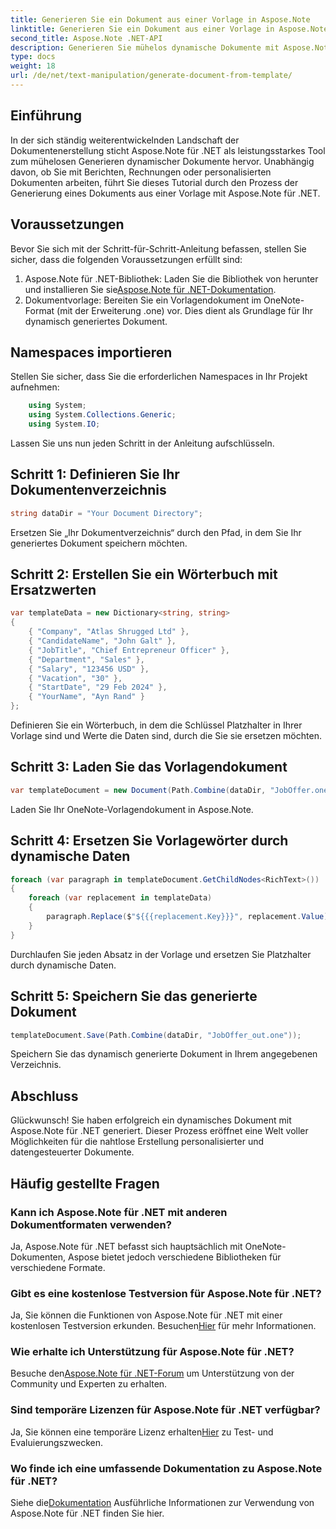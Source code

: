 ```yaml
---
title: Generieren Sie ein Dokument aus einer Vorlage in Aspose.Note
linktitle: Generieren Sie ein Dokument aus einer Vorlage in Aspose.Note
second_title: Aspose.Note .NET-API
description: Generieren Sie mühelos dynamische Dokumente mit Aspose.Note für .NET. Befolgen Sie unsere Schritt-für-Schritt-Anleitung für die personalisierte und datengesteuerte Dokumentenerstellung.
type: docs
weight: 18
url: /de/net/text-manipulation/generate-document-from-template/
---
```

## Einführung
In der sich ständig weiterentwickelnden Landschaft der Dokumentenerstellung sticht Aspose.Note für .NET als leistungsstarkes Tool zum mühelosen Generieren dynamischer Dokumente hervor. Unabhängig davon, ob Sie mit Berichten, Rechnungen oder personalisierten Dokumenten arbeiten, führt Sie dieses Tutorial durch den Prozess der Generierung eines Dokuments aus einer Vorlage mit Aspose.Note für .NET.
## Voraussetzungen
Bevor Sie sich mit der Schritt-für-Schritt-Anleitung befassen, stellen Sie sicher, dass die folgenden Voraussetzungen erfüllt sind:
1.  Aspose.Note für .NET-Bibliothek: Laden Sie die Bibliothek von herunter und installieren Sie sie[Aspose.Note für .NET-Dokumentation](https://reference.aspose.com/note/net/).
2. Dokumentvorlage: Bereiten Sie ein Vorlagendokument im OneNote-Format (mit der Erweiterung .one) vor. Dies dient als Grundlage für Ihr dynamisch generiertes Dokument.
## Namespaces importieren
Stellen Sie sicher, dass Sie die erforderlichen Namespaces in Ihr Projekt aufnehmen:
```csharp
    using System;
    using System.Collections.Generic;
    using System.IO;
```
Lassen Sie uns nun jeden Schritt in der Anleitung aufschlüsseln.
## Schritt 1: Definieren Sie Ihr Dokumentenverzeichnis
```csharp
string dataDir = "Your Document Directory";
```
Ersetzen Sie „Ihr Dokumentverzeichnis“ durch den Pfad, in dem Sie Ihr generiertes Dokument speichern möchten.
## Schritt 2: Erstellen Sie ein Wörterbuch mit Ersatzwerten
```csharp
var templateData = new Dictionary<string, string>
{
    { "Company", "Atlas Shrugged Ltd" },
    { "CandidateName", "John Galt" },
    { "JobTitle", "Chief Entrepreneur Officer" },
    { "Department", "Sales" },
    { "Salary", "123456 USD" },
    { "Vacation", "30" },
    { "StartDate", "29 Feb 2024" },
    { "YourName", "Ayn Rand" }
};
```
Definieren Sie ein Wörterbuch, in dem die Schlüssel Platzhalter in Ihrer Vorlage sind und Werte die Daten sind, durch die Sie sie ersetzen möchten.

## Schritt 3: Laden Sie das Vorlagendokument
```csharp
var templateDocument = new Document(Path.Combine(dataDir, "JobOffer.one"));
```
Laden Sie Ihr OneNote-Vorlagendokument in Aspose.Note.

## Schritt 4: Ersetzen Sie Vorlagewörter durch dynamische Daten
```csharp
foreach (var paragraph in templateDocument.GetChildNodes<RichText>())
{
    foreach (var replacement in templateData)
    {
        paragraph.Replace($"${{{replacement.Key}}}", replacement.Value);
    }
}
```
Durchlaufen Sie jeden Absatz in der Vorlage und ersetzen Sie Platzhalter durch dynamische Daten.

## Schritt 5: Speichern Sie das generierte Dokument
```csharp
templateDocument.Save(Path.Combine(dataDir, "JobOffer_out.one"));
```
Speichern Sie das dynamisch generierte Dokument in Ihrem angegebenen Verzeichnis.

## Abschluss
Glückwunsch! Sie haben erfolgreich ein dynamisches Dokument mit Aspose.Note für .NET generiert. Dieser Prozess eröffnet eine Welt voller Möglichkeiten für die nahtlose Erstellung personalisierter und datengesteuerter Dokumente.

## Häufig gestellte Fragen
### Kann ich Aspose.Note für .NET mit anderen Dokumentformaten verwenden?
Ja, Aspose.Note für .NET befasst sich hauptsächlich mit OneNote-Dokumenten, Aspose bietet jedoch verschiedene Bibliotheken für verschiedene Formate.
### Gibt es eine kostenlose Testversion für Aspose.Note für .NET?
 Ja, Sie können die Funktionen von Aspose.Note für .NET mit einer kostenlosen Testversion erkunden. Besuchen[Hier](https://releases.aspose.com/) für mehr Informationen.
### Wie erhalte ich Unterstützung für Aspose.Note für .NET?
 Besuche den[Aspose.Note für .NET-Forum](https://forum.aspose.com/c/note/28) um Unterstützung von der Community und Experten zu erhalten.
### Sind temporäre Lizenzen für Aspose.Note für .NET verfügbar?
 Ja, Sie können eine temporäre Lizenz erhalten[Hier](https://purchase.aspose.com/temporary-license/) zu Test- und Evaluierungszwecken.
### Wo finde ich eine umfassende Dokumentation zu Aspose.Note für .NET?
 Siehe die[Dokumentation](https://reference.aspose.com/note/net/) Ausführliche Informationen zur Verwendung von Aspose.Note für .NET finden Sie hier.